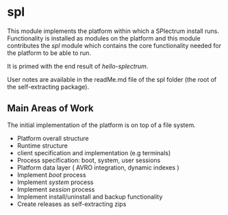 # spl

This module implements the platform within which a SPlectrum install runs.  
Functionality is installed as modules on the platform and this module contributes the *spl* module
which contains the core functionality needed for the platform to be able to run.

It is primed with the end result of *hello-splectrum*.

User notes are available in the readMe.md file of the spl folder (the root of the self-extracting package).

## Main Areas of Work

 The initial implementation of the platform is on top of a file system.  

 - Platform overall structure
 - Runtime structure
 - client specification and implementation (e.g terminals)
 - Process specification: boot, system, user sessions
 - Platform data layer ( AVRO integration, dynamic indexes )
 - Implement *boot* process
 - Implement *system* process
 - Implement *session* process
 - Implement install/uninstall and backup functionality
 - Create releases as self-extracting zips



